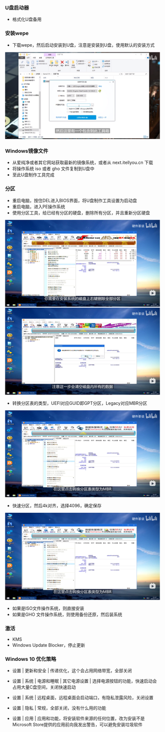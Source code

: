 ### U盘启动器

- 格式化U盘备用

### 安装wepe

- 下载wepe，然后启动安装到U盘，注意是安装到U盘，使用默认的安装方式

![img.png](image/img00.png)

### Windows镜像文件

- 从爱纯净或者其它网站获取最新的镜像系统，或者从 next.itellyou.cn 下载
- 将操作系统 iso 或者 gho 文件复制到U盘中
- 至此U盘制作工具完成

### 分区

- 重启电脑，按住DEL进入BIOS界面，将U盘制作工具设置为启动盘
- 重启电脑，进入PE操作系统
- 使用分区工具，给已经有分区的硬盘，删除所有分区，并且重新分区硬盘

![img.png](image/img01.png)
![img.png](image/img02.png)

- 转换分区表的类型，UEFI对应GUID即GPT分区，Legacy对应MBR分区

![img.png](image/img03.png)

- 快速分区，然后4k对齐，选择4096，确定保存

![img.png](image/img04.png)

- 如果是ISO文件操作系统，则直接安装
- 如果是GHO 文件操作系统，则使用备份还原，然后装系统

### 激活

- KMS
- Windows Update Blocker，停止更新

### Windows 10 优化策略

- 设置 | 更新和安全 | 传递优化，这个会占用网络带宽，全部关闭

- 设置 | 系统 | 电源和睡眠 | 其它电源设置 | 选择电源按钮的功能，快速启动会占用大量C盘空间，关闭快速启动

- 设置 | 系统 | 远程桌面，远程桌面会启动端口，有隐私泄露风险，关闭设置

- 设置 | 隐私 | 常规，全部关闭，没有什么用的功能

- 设置 | 应用 | 应用和功能，将安装软件来源的任何位置，改为安装不是Microsoft Store提供的应用前向我发出警告，可以避免安装垃圾软件
